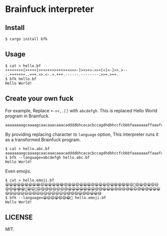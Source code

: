 # Brainfuck interpreter

## Install

```
$ cargo install bfk
```

## Usage

```
$ cat > hello.bf
++++++++[>++++[>++>+++>+++>+<<<<-]>+>+>->>+[<]<-]>>.>---.+++++++..+++.>>.<-.<.+++.------.--------.>>+.>++.
$ bfk hello.bf
Hello World!
```

## Create your own fuck

For example, Replace `+-><,.[]` with `abcdefgh`.
This is replaced Hello World program in Brainfuck.

```
aaaaaaaagcaaaagcaacaaacaaacaddddbhcacacbccagdhdbhccfcbbbfaaaaaaaffaaafccfdbfdfaaafbbbbbbfbbbbbbbbfccafcaaf
```

By providing replacing character to `language` option,
This interpreter runs it as a transformed Brainfuck program.

```
$ cat > hello.abc.bf
aaaaaaaagcaaaagcaacaaacaaacaddddbhcacacbccagdhdbhccfcbbbfaaaaaaaffaaafccfdbfdfaaafbbbbbbfbbbbbbbbfccafcaaf
$ bfk --language=abcdefgh hello.abc.bf
Hello World!
```

Even emojis.

```
$ cat > hello.emoji.bf
😀😀😀😀😀😀😀😀😂😄😀😀😀😀😂😄😀😀😄😀😀😀😄😀😀😀😄😀😁😁😁😁😃🤣😄😀😄😀😄😃😄😄😀😂😁🤣😁😃🤣😄😄😅😄😃😃😃😅😀😀😀😀😀😀😀😅😅😀😀😀😅😄😄😅😁😃😅😁😅😀😀😀😅😃😃😃😃😃😃😅😃😃😃😃😃😃😃😃😅😄😄😀😅😄😀😀😅
$ bfk --language=😀😃😄😁😆😅😂🤣 hello.emoji.bf
Hello World!
```

## LICENSE

MIT.
